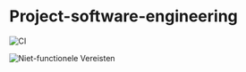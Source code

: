 # Project-software-engineering

![CI](https://github.com/tobias-wilfert/Project-software-engineering/workflows/CI/badge.svg)

![Niet-functionele Vereisten](https://github.com/tobias-wilfert/Project-software-engineering/blob/master/Niet-functionele%20vereisten.png)

